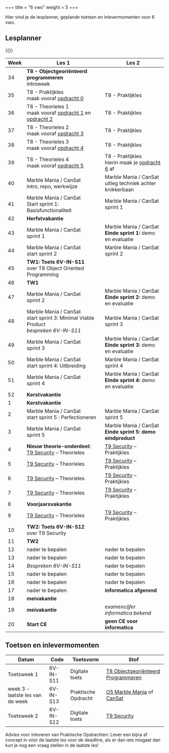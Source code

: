 +++
title = "6 vwo"
weight = 5
+++

Hier vind je de lesplanner, geplande toetsen en inlevermomenten voor 6 vwo.

<!--more-->

## Lesplanner

<!-- 
Tip voor het maken van nieuwe lesplanners:
Maak een bronbestand in Excel
Knip en plak de juiste kolommen naar een editor
Vervang tab door | (kan in texteditor maar ook in Word: knip en plak een tab in het zoeken veld en type | in vervangen veld)
Knip en plak het resultaat hieronder
-->

<!-- Zet de huidige datum en weeknummer op de pagina -->
{{<displaydate />}}

Week| Les 1 | Les 2
----|-------|------
34  | **T8 - Objectgeoriënteerd programmeren** <br/> introweek | 
35  | T8 - Praktijkles <br/>maak vooraf [opdracht 0](/theorie/objectoriented_verwerkingsopdrachten#opdracht-0) | T8 - Praktijkles
36  | T8 - Theorieles 1 <br/>maak vooraf [opdracht 1](/theorie/objectoriented_verwerkingsopdrachten#opdracht-1) en [opdracht 2](/theorie/objectoriented_verwerkingsopdrachten#opdracht-2) | T8 - Praktijkles
37  | T8 - Theorieles 2 <br/> maak vooraf [opdracht 3](/theorie/objectoriented_verwerkingsopdrachten#opdracht-3) | T8 - Praktijkles
38  | T8 - Theorieles 3 <br/> maak vooraf [opdracht 4](/theorie/objectoriented_verwerkingsopdrachten#opdracht-4) | T8 - Praktijkles
39  | T8 - Theorieles 4 <br/> maak vooraf [opdracht 5](/theorie/objectoriented_verwerkingsopdrachten#opdracht-5) | T8 - Praktijkles <br/> hierin maak je [opdracht 6](/theorie/objectoriented_verwerkingsopdrachten#opdracht-6) af
40 | Marble Mania / CanSat <br/>intro, repo, werkwijze | Marble Mania / CanSat <br/>uitleg techniek achter knikkerbaan
41 | Marble Mania / CanSat <br/>Start sprint 1: Basisfunctionaliteit | Marble Mania / CanSat <br/>sprint 1
42 | **Herfstvakantie**|
43 | Marble Mania / CanSat <br/>sprint 1 | Marble Mania / CanSat <br/>**Einde sprint 1:** demo en evaluatie
44 | Marble Mania / CanSat <br/>start sprint 2 | Marble Mania / CanSat <br/>sprint 2
45 | **TW1: Toets 6V-IN-S11** <br/> over T8 Object Oriented Programming|
46 | **TW1**|
47 | Marble Mania / CanSat <br/>sprint 2 | Marble Mania / CanSat <br/>**Einde sprint 2:** demo en evaluatie
48 | Marble Mania / CanSat <br/>start sprint 3: Minimal Viable Product <br/>*bespreken 6V-IN-S11* | Marble Mania / CanSat <br/>sprint 3
49 | Marble Mania / CanSat <br/>sprint 3 | Marble Mania / CanSat <br/>**Einde sprint 3:** demo en evaluatie
50 | Marble Mania / CanSat <br/>start sprint 4: Uitbreiding | Marble Mania / CanSat <br/>sprint 4
51  | Marble Mania / CanSat <br/> sprint 4 | Marble Mania / CanSat <br/>**Einde sprint 4:** demo en evaluatie
52 | **Kerstvakantie**|
1  | **Kerstvakantie**|
2  | Marble Mania / CanSat <br/> start sprint 5 : Perfectioneren | Marble Mania / CanSat <br/>sprint 5
3  | Marble Mania / CanSat <br/>sprint 5 | Marble Mania / CanSat <br/> **Einde sprint 5: demo eindproduct**
4  | **Nieuw theorie-onderdeel:** <br/>[T9 Security](/theorie/security/) – Theorieles | [T9 Security](/theorie/security/) – Praktijkles 
5  | [T9 Security](/theorie/security/) – Theorieles | [T9 Security](/theorie/security/) – Praktijkles
6  | [T9 Security](/theorie/security/) – Theorieles | [T9 Security](/theorie/security/) – Praktijkles
7  | [T9 Security](/theorie/security/) – Theorieles | [T9 Security](/theorie/security/) – Praktijkles
8  | **Voorjaarsvakantie**|
9  | [T9 Security](/theorie/security/) – Theorieles | [T9 Security](/theorie/security/) – Praktijkles
10  | **TW2: Toets 6V-IN-S12** <br/> over T9 Security |
11  | **TW2** |
12  | nader te bepalen | nader te bepalen
13  | nader te bepalen | nader te bepalen
14  | *Bespreken 6V-IN-S11* | nader te bepalen
15  | nader te bepalen | nader te bepalen
16  | nader te bepalen | nader te bepalen
17  | nader te bepalen | **informatica afgerond**
18  | **meivakantie** |
19  | **meivakantie** | *examencijfer informatica bekend*
20  | **Start CE** | **geen CE voor informatica**

## Toetsen en inlevermomenten

Datum        | Code     | Toetsvorm      | Stof
-------------|----------|----------------|-----
Toetsweek 1 | 6V-IN-S11 | Digitale toets | [T8 Objectgeoriënteerd Programmeren](/theorie/objectoriented/#leerdoelen)
week 3 - laatste les van de week | 6V-IN-S13 | Praktische Opdracht | [O5 Marble Mania](/opdrachten/knikkerbaan/) of [CanSat](https://esero.nl/paginas/doe-mee-aan-de-cansat-competitie)
Toetsweek 2 |6V-IN-S12 | Digitale toets | [T9 Security](/theorie/security/#leerdoelen) 

Advies voor inleveren van Praktische Opdrachten: Lever een bijna af concept in vóór de laatste les voor de deadline, als er dan iets misgaat dan kun je nog een vraag stellen in de laatste les!


